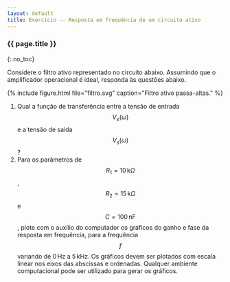 ```yaml
---
layout: default
title: Exercício -- Resposta em frequência de um circuito ativo
---
```


### {{ page.title }}
{:.no_toc}

Considere o filtro ativo representado no circuito abaixo. Assumindo que o
amplificador operacional é ideal, responda às questões abaixo.

{%
   include figure.html
   file="filtro.svg"
   caption="Filtro ativo passa-altas."
%}


1. Qual a função de transferência entre a tensão de entrada $$V_e(\omega)$$ e
   a tensão de saída $$V_s(\omega)$$?
2. Para os parâmetros de $$R_1=10\,\mathrm{k}\Omega$$, 
   $$R_2=15\,\mathrm{k}\Omega$$ e $$C=100\,\mathrm{nF}$$, plote com o auxílio do
   computador os gráficos do ganho e fase da resposta em frequência, para a
   frequência $$f$$ variando de 0&#x202f;Hz a 5&#x202f;kHz.
   Os gráficos devem ser plotados com escala linear nos eixos das abscissas e
   ordenadas. Qualquer ambiente computacional pode ser utilizado para gerar
   os gráficos.
